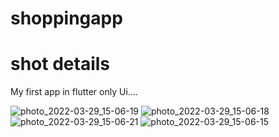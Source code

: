 # shoppingapp
# shot details
 My first app in flutter only Ui....

![photo_2022-03-29_15-06-19](https://user-images.githubusercontent.com/48110834/160581623-faf7c0b5-fa4d-4d03-8f56-291854c3396a.jpg)
![photo_2022-03-29_15-06-18](https://user-images.githubusercontent.com/48110834/160583464-052fcb09-39f5-469b-bef2-63a16ee4b3ca.jpg)
![photo_2022-03-29_15-06-21](https://user-images.githubusercontent.com/48110834/160583470-cc281b8d-dd80-418b-90c0-1a3ecea4f209.jpg)
![photo_2022-03-29_15-06-15](https://user-images.githubusercontent.com/48110834/160583472-8584a72b-c40f-44ad-bf5b-9d5ac4fbe6d9.jpg)


